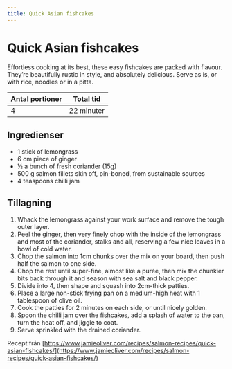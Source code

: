 ```yaml
---
title: Quick Asian fishcakes
---
```

# Quick Asian fishcakes

Effortless cooking at its best, these easy fishcakes are packed with flavour. They’re beautifully rustic in style, and absolutely delicious. Serve as is, or with rice, noodles or in a pitta.

| Antal portioner       | Total tid         |
| --------------------- | ----------------- |
| 4                     | 22 minuter        |

## Ingredienser
* 1 stick of lemongrass
* 6 cm piece of ginger
* ½ a bunch of fresh coriander (15g)
* 500 g salmon fillets skin off, pin-boned, from sustainable sources
* 4 teaspoons chilli jam

## Tillagning
<ol class="recipeSteps"><li>Whack the lemongrass against your work surface and remove the tough outer layer. </li><li>Peel the ginger, then very finely chop with the inside of the lemongrass and most of the coriander, stalks and all, reserving a few nice leaves in a bowl of cold water. </li><li>Chop the salmon into 1cm chunks over the mix on your board, then push half the salmon to one side. </li><li>Chop the rest until super-fine, almost like a purée, then mix the chunkier bits back through it and season with sea salt and black pepper. </li><li>Divide into 4, then shape and squash into 2cm-thick patties.</li><li>Place a large non-stick frying pan on a medium-high heat with 1 tablespoon of olive oil. </li><li>Cook the patties for 2 minutes on each side, or until nicely golden. </li><li>Spoon the chilli jam over the fishcakes, add a splash of water to the pan, turn the heat off, and jiggle to coat. </li><li>Serve sprinkled with the drained coriander.</li></ol>

Recept från [https://www.jamieoliver.com/recipes/salmon-recipes/quick-asian-fishcakes/](https://www.jamieoliver.com/recipes/salmon-recipes/quick-asian-fishcakes/)